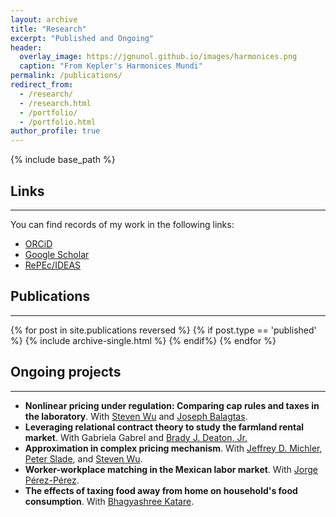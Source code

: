 ```yaml
---
layout: archive
title: "Research"
excerpt: "Published and Ongoing"
header:
  overlay_image: https://jgnunol.github.io/images/harmonices.png
  caption: "From Kepler's Harmonices Mundi"
permalink: /publications/
redirect_from: 
  - /research/
  - /research.html
  - /portfolio/
  - /portfolio.html
author_profile: true
---
```

{% include base_path %}


## Links
-------

You can find records of my work in the following links:

* [ORCiD](https://orcid.org/0000-0001-9735-6801)
* [Google Scholar](https://scholar.google.ca/citations?user=udjj4tsAAAAJ&hl=en)
* [RePEc/IDEAS](https://ideas.repec.org/e/pnu115.html)


## Publications
-------

{% for post in site.publications reversed %}
	{% if post.type == 'published' %}
		{% include archive-single.html %}
	{% endif%}
{% endfor %}


## Ongoing projects
-------

- **Nonlinear pricing under regulation: Comparing cap rules and taxes in the laboratory**. With [Steven Wu](https://ag.purdue.edu/agecon/Pages/profile.aspx?strAlias=sywu) and [Joseph Balagtas](https://ag.purdue.edu/agecon/Pages/Profile.aspx?strAlias=balagtas).
- **Leveraging relational contract theory to study the farmland rental market**. With Gabriela Gabrel and [Brady J. Deaton, Jr.](https://www.uoguelph.ca/fare/bios/f_deaton.html)
- **Approximation in complex pricing mechanism**. With [Jeffrey D. Michler](https://jeffmichler.com/), [Peter Slade](https://sites.google.com/site/sladepeterjoel/), and [Steven Wu](https://ag.purdue.edu/agecon/Pages/profile.aspx?strAlias=sywu).
- **Worker-workplace matching in the Mexican labor market**. With [Jorge Pérez-Pérez](https://jorgeperezperez.com/).
- **The effects of taxing food away from home on household's food consumption**. With [Bhagyashree Katare](https://ag.purdue.edu/department/agecon/directory.html#/bkatare).

